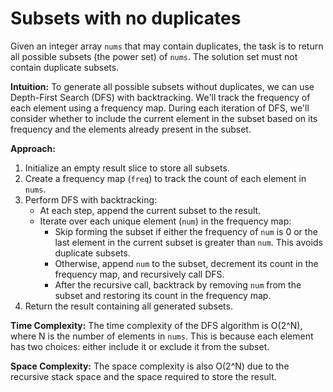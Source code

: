 # Subsets with no duplicates

Given an integer array `nums` that may contain duplicates, the task is to return all possible subsets (the power set) of `nums`. The solution set must not contain duplicate subsets.

**Intuition:**
To generate all possible subsets without duplicates, we can use Depth-First Search (DFS) with backtracking. We'll track the frequency of each element using a frequency map. During each iteration of DFS, we'll consider whether to include the current element in the subset based on its frequency and the elements already present in the subset.

**Approach:**
1. Initialize an empty result slice to store all subsets.
2. Create a frequency map (`freq`) to track the count of each element in `nums`.
3. Perform DFS with backtracking:
   - At each step, append the current subset to the result.
   - Iterate over each unique element (`num`) in the frequency map:
     - Skip forming the subset if either the frequency of `num` is 0 or the last element in the current subset is greater than `num`. This avoids duplicate subsets.
     - Otherwise, append `num` to the subset, decrement its count in the frequency map, and recursively call DFS.
     - After the recursive call, backtrack by removing `num` from the subset and restoring its count in the frequency map.
4. Return the result containing all generated subsets.

**Time Complexity:**
The time complexity of the DFS algorithm is O(2^N), where N is the number of elements in `nums`. This is because each element has two choices: either include it or exclude it from the subset.

**Space Complexity:**
The space complexity is also O(2^N) due to the recursive stack space and the space required to store the result.

